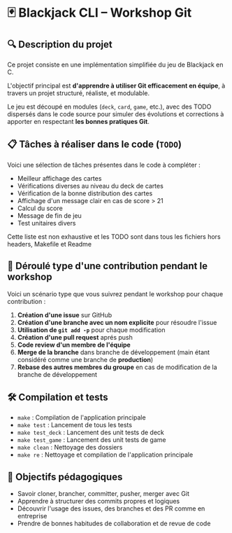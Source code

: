 # 🃏 Blackjack CLI – Workshop Git


## 🔍 Description du projet

Ce projet consiste en une implémentation simplifiée du jeu de Blackjack en C.

L'objectif principal est **d'apprendre à utiliser Git efficacement en équipe**, à travers un projet structuré, réaliste, et modulable.

Le jeu est découpé en modules (`deck`, `card`, `game`, etc.), avec des TODO dispersés dans le code source pour simuler des évolutions et corrections à apporter en respectant **les bonnes pratiques Git**.


## 📋 Tâches à réaliser dans le code (`TODO`)

Voici une sélection de tâches présentes dans le code à compléter :
- Meilleur affichage des cartes
- Vérifications diverses au niveau du deck de cartes
- Vérification de la bonne distribution des cartes
- Affichage d'un message clair en cas de score > 21
- Calcul du score
- Message de fin de jeu
- Test unitaires divers

Cette liste est non exhaustive et les TODO sont dans tous les fichiers hors headers, Makefile et Readme


## 📘 Déroulé type d'une contribution pendant le workshop

Voici un scénario type que vous suivrez pendant le workshop pour chaque contribution :

1. **Création d'une issue** sur GitHub
2. **Création d'une branche avec un nom explicite** pour résoudre l'issue
3. **Utilisation de `git add -p`** pour chaque modification
4. **Création d'une pull request** aprés push
5. **Code review d'un membre de l'équipe**
6. **Merge de la branche** dans branche de développement (main étant considéré comme une branche de **production**)
7. **Rebase des autres membres du groupe** en cas de modification de la branche de développement


## 🛠️ Compilation et tests

- `make` : Compilation de l'application principale
- `make test` : Lancement de tous les tests
- `make test_deck` : Lancement des unit tests de deck
- `make test_game` : Lancement des unit tests de game
- `make clean` : Nettoyage des dossiers
- `make re` : Nettoyage et compilation de l'application principale


## 📌 Objectifs pédagogiques

- Savoir cloner, brancher, committer, pusher, merger avec Git
- Apprendre à structurer des commits propres et logiques
- Découvrir l'usage des issues, des branches et des PR comme en entreprise
- Prendre de bonnes habitudes de collaboration et de revue de code
